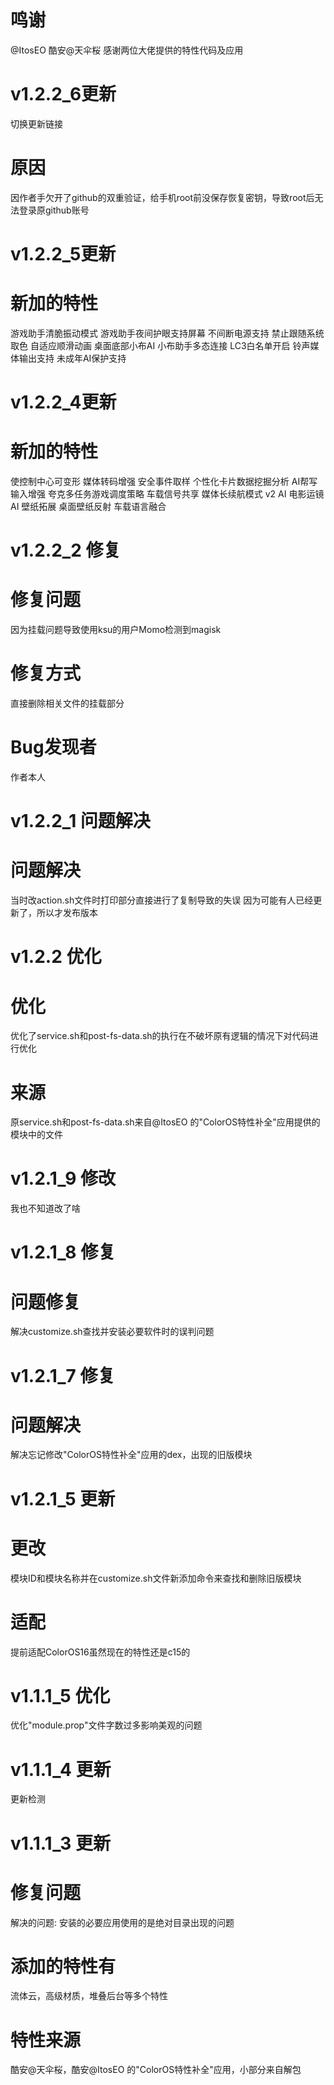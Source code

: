 # 鸣谢
@ItosEO
酷安@天伞桜
感谢两位大佬提供的特性代码及应用
# v1.2.2_6更新
切换更新链接
# 原因
因作者手欠开了github的双重验证，给手机root前没保存恢复密钥，导致root后无法登录原github账号


# v1.2.2_5更新
# 新加的特性
游戏助手清脆振动模式
游戏助手夜间护眼支持屏幕
不间断电源支持
禁止跟随系统取色
自适应顺滑动画
桌面底部小布AI
小布助手多态连接
LC3白名单开启
铃声媒体输出支持
未成年AI保护支持

# v1.2.2_4更新
# 新加的特性
使控制中心可变形
媒体转码增强
安全事件取样
个性化卡片数据挖掘分析
AI帮写输入增强
夸克多任务游戏调度策略
车载信号共享
媒体长续航模式 v2
AI 电影运镜
AI 壁纸拓展
桌面壁纸反射
车载语言融合

# v1.2.2_2 修复
# 修复问题
因为挂载问题导致使用ksu的用户Momo检测到magisk
# 修复方式
直接删除相关文件的挂载部分

# Bug发现者
作者本人

# v1.2.2_1 问题解决
# 问题解决
当时改action.sh文件时打印部分直接进行了复制导致的失误
因为可能有人已经更新了，所以才发布版本

# v1.2.2 优化
# 优化
优化了service.sh和post-fs-data.sh的执行在不破坏原有逻辑的情况下对代码进行优化

# 来源
原service.sh和post-fs-data.sh来自@ItosEO 的"ColorOS特性补全"应用提供的模块中的文件
# v1.2.1_9 修改
我也不知道改了啥
# v1.2.1_8 修复
# 问题修复
解决customize.sh查找并安装必要软件时的误判问题

# v1.2.1_7 修复
# 问题解决
解决忘记修改"ColorOS特性补全"应用的dex，出现的旧版模块

# v1.2.1_5 更新
# 更改
模块ID和模块名称并在customize.sh文件新添加命令来查找和删除旧版模块
# 适配
提前适配ColorOS16虽然现在的特性还是c15的

# v1.1.1_5 优化
优化"module.prop"文件字数过多影响美观的问题

# v1.1.1_4 更新
更新检测

# v1.1.1_3 更新

# 修复问题
解决的问题: 安装的必要应用使用的是绝对目录出现的问题
# 添加的特性有
流体云，高级材质，堆叠后台等多个特性
# 特性来源
酷安@天伞桜，酷安@ItosEO 的"ColorOS特性补全"应用，小部分来自解包
